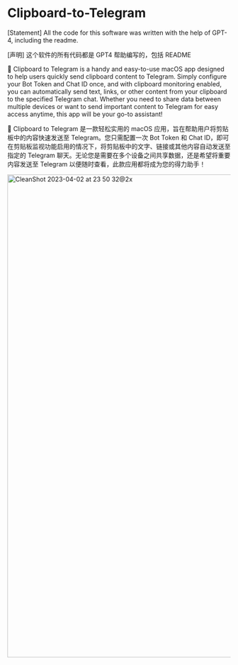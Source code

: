 # Clipboard-to-Telegram
[Statement] All the code for this software was written with the help of GPT-4, including the readme.

[声明] 这个软件的所有代码都是 GPT4 帮助编写的，包括 README

🚀 Clipboard to Telegram is a handy and easy-to-use macOS app designed to help users quickly send clipboard content to Telegram. Simply configure your Bot Token and Chat ID once, and with clipboard monitoring enabled, you can automatically send text, links, or other content from your clipboard to the specified Telegram chat. Whether you need to share data between multiple devices or want to send important content to Telegram for easy access anytime, this app will be your go-to assistant!

🚀 Clipboard to Telegram 是一款轻松实用的 macOS 应用，旨在帮助用户将剪贴板中的内容快速发送至 Telegram。您只需配置一次 Bot Token 和 Chat ID，即可在剪贴板监视功能启用的情况下，将剪贴板中的文字、链接或其他内容自动发送至指定的 Telegram 聊天。无论您是需要在多个设备之间共享数据，还是希望将重要内容发送至 Telegram 以便随时查看，此款应用都将成为您的得力助手！

<img width="1091" alt="CleanShot 2023-04-02 at 23 50 32@2x" src="https://user-images.githubusercontent.com/25808434/229364042-55194ffa-6e06-4cf3-b946-b1b07ab2c413.png">

